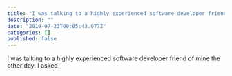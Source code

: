 ```yaml
---
title: "I was talking to a highly experienced software developer friend of mine the other day. I asked"
description: ""
date: "2019-07-23T00:05:43.977Z"
categories: []
published: false
---
```


  

I was talking to a highly experienced software developer friend of mine the other day. I asked
